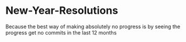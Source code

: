 # New-Year-Resolutions
Because the best way of making absolutely no progress is by seeing the progress get no commits in the last 12 months
